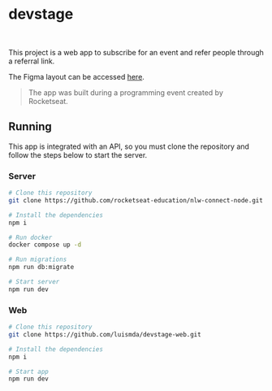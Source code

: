# devstage

<img src="./home-preview.png" alt="" />
<img src="./invite-preview.png" alt="" />

This project is a web app to subscribe for an event and refer people through a referral link.

The Figma layout can be accessed [here](https://www.figma.com/community/file/1471119935944492720).

> The app was built during a programming event created by Rocketseat.

## Running

This app is integrated with an API, so you must clone the repository and follow the steps below to start the server.

### Server

```sh
# Clone this repository
git clone https://github.com/rocketseat-education/nlw-connect-node.git

# Install the dependencies
npm i

# Run docker
docker compose up -d

# Run migrations
npm run db:migrate

# Start server
npm run dev
```

### Web

```sh
# Clone this repository
git clone https://github.com/luismda/devstage-web.git

# Install the dependencies
npm i

# Start app
npm run dev
```